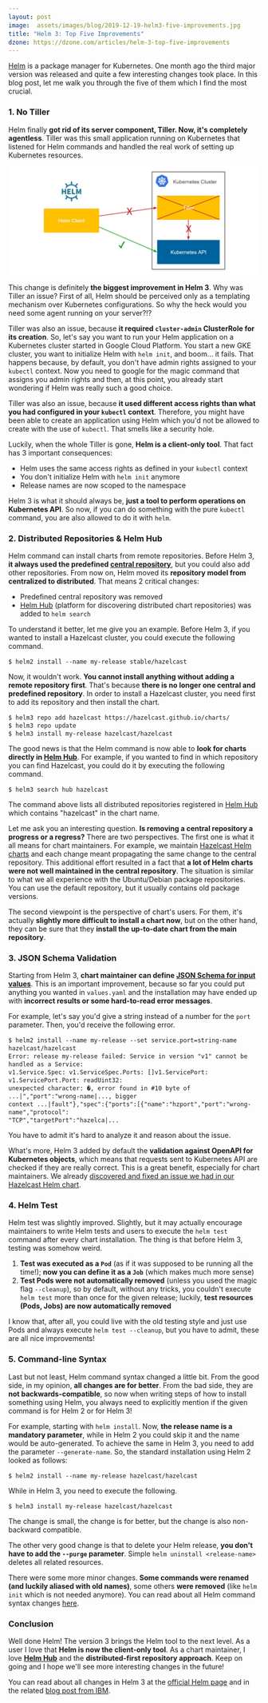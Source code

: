 ```yaml
---
layout: post
image:  assets/images/blog/2019-12-19-helm3-five-improvements.jpg
title: "Helm 3: Top Five Improvements"
dzone: https://dzone.com/articles/helm-3-top-five-improvements
---
```


[Helm](https://helm.sh/) is a package manager for Kubernetes. One month ago the third major version was released and quite a few interesting changes took place. In this blog post, let me walk you through the five of them which I find the most crucial.

### 1. No Tiller

Helm finally **got rid of its server component, Tiller. Now, it's completely agentless**. Tiller was this small application running on Kubernetes that listened for Helm commands and handled the real work of setting up Kubernetes resources.

![No Tiller](/assets/images/blog/2019-12-19-helm3-five-improvements/no-tiller.jpg)

This change is definitely **the biggest improvement in Helm 3**. Why was Tiller an issue? First of all, Helm should be perceived only as a templating mechanism over Kubernetes configurations. So why the heck would you need some agent running on your server?!?

Tiller was also an issue, because **it required `cluster-admin` ClusterRole for its creation**. So, let's say you want to run your Helm application on a Kubernetes cluster started in Google Cloud Platform. You start a new GKE cluster, you want to initialize Helm with `helm init`, and boom... it fails. That happens because, by default, you don't have admin rights assigned to your `kubectl` context. Now you need to google for the magic command that assigns you admin rights and then, at this point, you already start wondering if Helm was really such a good choice.

Tiller was also an issue, because **it used different access rights than what you had configured in your `kubectl` context**. Therefore, you might have been able to create an application using Helm which you'd not be allowed to create with the use of `kubectl`. That smells like a security hole.

Luckily, when the whole Tiller is gone, **Helm is a client-only tool**. That fact has 3 important consequences:
- Helm uses the same access rights as defined in your `kubectl` context
- You don't initialize Helm with `helm init` anymore
- Release names are now scoped to the namespace

Helm 3 is what it should always be, **just a tool to perform operations on Kubernetes API**. So now, if you can do something with the pure `kubectl` command, you are also allowed to do it with `helm`.

### 2. Distributed Repositories & Helm Hub

Helm command can install charts from remote repositories. Before Helm 3, **it always used the predefined [central repository](https://github.com/helm/charts)**, but you could also add other repositories. From now on, Helm moved its **repository model from centralized to distributed**. That means 2 critical changes:
- Predefined central repository was removed
- [Helm Hub](https://hub.helm.sh/) (platform for discovering distributed chart repositories) was added to `helm search`

To understand it better, let me give you an example. Before Helm 3, if you wanted to install a Hazelcast cluster, you could execute the following command.

```nolinenumbers
$ helm2 install --name my-release stable/hazelcast
```

Now, it wouldn't work. **You cannot install anything without adding a remote repository first**. That's because **there is no longer one central and predefined repository**. In order to install a Hazelcast cluster, you need first to add its repository and then install the chart.

```nolinenumbers
$ helm3 repo add hazelcast https://hazelcast.github.io/charts/
$ helm3 repo update
$ helm3 install my-release hazelcast/hazelcast
```

The good news is that the Helm command is now able to **look for charts directly in [Helm Hub](https://hub.helm.sh/)**. For example, if you wanted to find in which repository you can find Hazelcast, you could do it by executing the following command.

```nolinenumbers
$ helm3 search hub hazelcast
```

The command above lists all distributed repositories registered in [Helm Hub](https://hub.helm.sh/) which contains "hazelcast" in the chart name.

Let me ask you an interesting question. **Is removing a central repository a progress or a regress?** There are two perspectives. The first one is what it all means for chart maintainers. For example, we maintain [Hazelcast Helm charts](https://github.com/hazelcast/charts) and each change meant propagating the same change to the central repository. This additional effort resulted in a fact that **a lot of Helm charts were not well maintained in the central repository**. The situation is similar to what we all experience with the Ubuntu/Debian package repositories. You can use the default repository, but it usually contains old package versions.

The second viewpoint is the perspective of chart's users. For them, it's actually **slightly more difficult to install a chart now**, but on the other hand, they can be sure that they **install the up-to-date chart from the main repository**.

### 3. JSON Schema Validation

Starting from Helm 3, **chart maintainer can define [JSON Schema for input values](https://helm.sh/docs/topics/charts/#schema-files)**. This is an important improvement, because so far you could put anything you wanted in `values.yaml` and the installation may have ended up with **incorrect results or some hard-to-read error messages**.

For example, let's say you'd give a string instead of a number for the `port` parameter. Then, you'd receive the following error.

```nolinenumbers
$ helm2 install --name my-release --set service.port=string-name hazelcast/hazelcast
Error: release my-release failed: Service in version "v1" cannot be handled as a Service:
v1.Service.Spec: v1.ServiceSpec.Ports: []v1.ServicePort: v1.ServicePort.Port: readUint32:
unexpected character: �, error found in #10 byte of ...|","port":"wrong-name|..., bigger
context ...|fault"},"spec":{"ports":[{"name":"hzport","port":"wrong-name","protocol":
"TCP","targetPort":"hazelca|...
```

You have to admit it's hard to analyze it and reason about the issue.

What's more, Helm 3 added by default the **validation against OpenAPI for Kubernetes objects**, which means that requests sent to Kubernetes API are checked if they are really correct. This is a great benefit, especially for chart maintainers. We already [discovered and fixed an issue we had in our Hazelcast Helm chart](https://github.com/hazelcast/charts/pull/82).

### 4. Helm Test

Helm test was slightly improved. Slightly, but it may actually encourage maintainers to write Helm tests and users to execute the `helm test` command after every chart installation. The thing is that before Helm 3, testing was somehow weird.

1. **Test was executed as a `Pod`** (as if it was supposed to be running all the time!); **now you can define it as a `Job`** (which makes much more sense)
2. **Test Pods were not automatically removed** (unless you used the magic flag `--cleanup`), so by default, without any tricks, you couldn't execute `helm test` more than once for the given release; luckily, **test resources (Pods, Jobs) are now automatically removed**

I know that, after all, you could live with the old testing style and just use Pods and always execute `helm test --cleanup`, but you have to admit, these are all nice improvements!

### 5. Command-line Syntax

Last but not least, Helm command syntax changed a little bit. From the good side, in my opinion, **all changes are for better**. From the bad side, they are **not backwards-compatible**, so now when writing steps of how to install something using Helm, you always need to explicitly mention if the given command is for Helm 2 or for Helm 3!

For example, starting with `helm install`. Now, **the release name is a mandatory parameter**, while in Helm 2 you could skip it and the name would be auto-generated. To achieve the same in Helm 3, you need to add the parameter `--generate-name`. So, the standard installation using Helm 2 looked as follows:

```nolinenumbers
$ helm2 install --name my-release hazelcast/hazelcast
```

While in Helm 3, you need to execute the following.

```nolinenumbers
$ helm3 install my-release hazelcast/hazelcast
```

The change is small, the change is for better, but the change is also non-backward compatible. 

The other very good change is that to delete your Helm release, **you don't have to add the `--purge` parameter**. Simple `helm uninstall <release-name>` deletes all related resources.

There were some more minor changes. **Some commands were renamed (and luckily aliased with old names)**, some others **were removed** (like `helm init` which is not needed anymore). You can read about all Helm command syntax changes [here](https://helm.sh/docs/faq/#cli-command-renames).

### Conclusion

Well done Helm! The version 3 brings the Helm tool to the next level. As a user I love that **Helm is now the client-only tool**. As a chart maintainer, I love **[Helm Hub](https://hub.helm.sh/)** and the **distributed-first repository approach**. Keep on going and I hope we'll see more interesting changes in the future!

You can read about all changes in Helm 3 at the [official Helm page](https://helm.sh/docs/faq/#changes-since-helm-2) and in the related [blog post from IBM](https://developer.ibm.com/blogs/kubernetes-helm-3).

